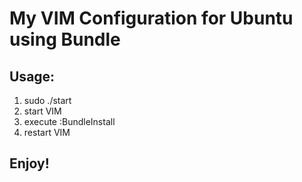 # My VIM Configuration for Ubuntu using Bundle

## Usage:
1. sudo ./start
2. start VIM
3. execute :BundleInstall
4. restart VIM

## Enjoy!
